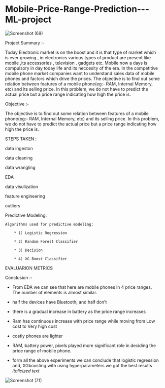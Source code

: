 # Mobile-Price-Range-Prediction---ML-project
![Screenshot (69)](https://github.com/Aman811630/Mobile-Price-Range-Prediction---ML-project/assets/100797749/026fea01-adc1-4516-92bb-5c5bca82928e)

 Project Summary :-
 
Today Electronic market is on the boost and it is that type of market which is ever growing , in electronics various types of product are present like mobile ,its accessories , television , gadgets etc. Mobile now a days is compulsory   in day today life and its neccesity of the era.
In the competitive mobile phone market companies want to understand sales data of mobile phones and factors which drive the prices. The objective is to find out some relation between features of a mobile phone(eg:- RAM, Internal Memory, etc) and its selling price. In this problem, we do not have to predict the actual price but a price range indicating how high the price is.

Objective :- 

 The objective is to find out some relation between features of a mobile phone(eg:- RAM, Internal Memory, etc) and its selling price. In this problem, we do not have to predict the actual price but a price range indicating how high the price is.

 STEPS TAKEN :

 data ingeston
 
 data cleaning
 
 data wrangling
 
 EDA
 
 data visulization
 
 feature engineering
 
 outliers
 
 Predictive Modeling:
 
    Algorithms used for predictive modeling:
    
        * 1) Logistic Regression
        
        * 2) Random Forest Classifier
        
        * 3) Decision 
        
        * 4) XG Boost Classifier

EVALUARION METRICS 

Conclusion :-

*  From EDA we can see that here are mobile phones in 4 price ranges. The number of elements is almost similar.

*  half the devices have Bluetooth, and half don’t

*  there is a gradual increase in battery as the price range increases

*  Ram has continuous increase with price range while moving from Low cost to Very high cost

*  costly phones are lighter

*  RAM, battery power, pixels played more significant role in deciding the price range of mobile phone.

* form all the above experiments we can conclude that logistic regression and, XGboosting with using hyperparameters we got the best results *italicized text*



 ![Screenshot (71)](https://github.com/Aman811630/Mobile-Price-Range-Prediction---ML-project/assets/100797749/e3beb559-37f6-4d32-94e5-9379fb406df3)
